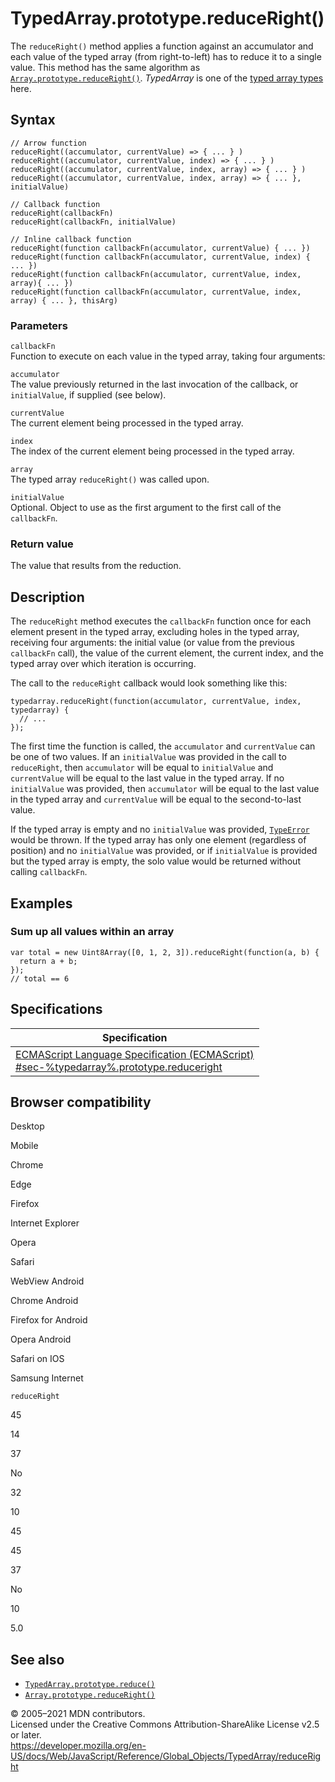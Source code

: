 TypedArray.prototype.reduceRight()
==================================

The `reduceRight()` method applies a function against an accumulator and each value of the typed array (from right-to-left) has to reduce it to a single value. This method has the same algorithm as [`Array.prototype.reduceRight()`](../array/reduceright). *TypedArray* is one of the [typed array types](../typedarray#typedarray_objects) here.

Syntax
------

    // Arrow function
    reduceRight((accumulator, currentValue) => { ... } )
    reduceRight((accumulator, currentValue, index) => { ... } )
    reduceRight((accumulator, currentValue, index, array) => { ... } )
    reduceRight((accumulator, currentValue, index, array) => { ... }, initialValue)

    // Callback function
    reduceRight(callbackFn)
    reduceRight(callbackFn, initialValue)

    // Inline callback function
    reduceRight(function callbackFn(accumulator, currentValue) { ... })
    reduceRight(function callbackFn(accumulator, currentValue, index) { ... })
    reduceRight(function callbackFn(accumulator, currentValue, index, array){ ... })
    reduceRight(function callbackFn(accumulator, currentValue, index, array) { ... }, thisArg)

### Parameters

`callbackFn`  
Function to execute on each value in the typed array, taking four arguments:

`accumulator`  
The value previously returned in the last invocation of the callback, or `initialValue`, if supplied (see below).

`currentValue`  
The current element being processed in the typed array.

`index`  
The index of the current element being processed in the typed array.

`array`  
The typed array `reduceRight()` was called upon.

`initialValue`  
Optional. Object to use as the first argument to the first call of the `callbackFn`.

### Return value

The value that results from the reduction.

Description
-----------

The `reduceRight` method executes the `callbackFn` function once for each element present in the typed array, excluding holes in the typed array, receiving four arguments: the initial value (or value from the previous `callbackFn` call), the value of the current element, the current index, and the typed array over which iteration is occurring.

The call to the `reduceRight` callback would look something like this:

    typedarray.reduceRight(function(accumulator, currentValue, index, typedarray) {
      // ...
    });

The first time the function is called, the `accumulator` and `currentValue` can be one of two values. If an `initialValue` was provided in the call to `reduceRight`, then `accumulator` will be equal to `initialValue` and `currentValue` will be equal to the last value in the typed array. If no `initialValue` was provided, then `accumulator` will be equal to the last value in the typed array and `currentValue` will be equal to the second-to-last value.

If the typed array is empty and no `initialValue` was provided, [`TypeError`](../typeerror) would be thrown. If the typed array has only one element (regardless of position) and no `initialValue` was provided, or if `initialValue` is provided but the typed array is empty, the solo value would be returned without calling `callbackFn`.

Examples
--------

### Sum up all values within an array

    var total = new Uint8Array([0, 1, 2, 3]).reduceRight(function(a, b) {
      return a + b;
    });
    // total == 6

Specifications
--------------

<table><thead><tr class="header"><th>Specification</th></tr></thead><tbody><tr class="odd"><td><a href="#">ECMAScript Language Specification (ECMAScript)<br />
<span class="small">#sec-%typedarray%.prototype.reduceright</span></a></td></tr></tbody></table>

Browser compatibility
---------------------

Desktop

Mobile

Chrome

Edge

Firefox

Internet Explorer

Opera

Safari

WebView Android

Chrome Android

Firefox for Android

Opera Android

Safari on IOS

Samsung Internet

`reduceRight`

45

14

37

No

32

10

45

45

37

No

10

5.0

See also
--------

-   [`TypedArray.prototype.reduce()`](reduce)
-   [`Array.prototype.reduceRight()`](../array/reduceright)

© 2005–2021 MDN contributors.  
Licensed under the Creative Commons Attribution-ShareAlike License v2.5 or later.  
<a href="https://developer.mozilla.org/en-US/docs/Web/JavaScript/Reference/Global_Objects/TypedArray/reduceRight" class="_attribution-link">https://developer.mozilla.org/en-US/docs/Web/JavaScript/Reference/Global_Objects/TypedArray/reduceRight</a>
